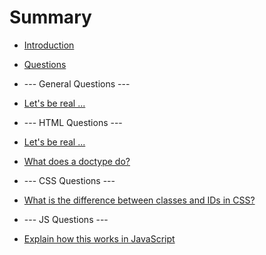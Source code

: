 # Summary

* [Introduction](README.md)
* [Questions](questions.md)



* --- General Questions ---
* [Let's be real ...](general/bereal.md)



* --- HTML Questions ---
* [Let's be real ...](html/bereal.md)
* [What does a doctype do?](html/doctype.md)



* --- CSS Questions ---
* [What is the difference between classes and IDs in CSS?](css/idvsclass.md)



* --- JS Questions ---
* [Explain how this works in JavaScript](js/this.md)
